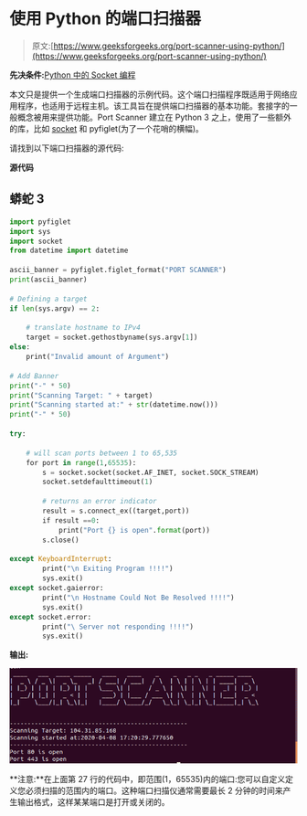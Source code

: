 # 使用 Python 的端口扫描器

> 原文:[https://www.geeksforgeeks.org/port-scanner-using-python/](https://www.geeksforgeeks.org/port-scanner-using-python/)

**先决条件:**[Python 中的 Socket 编程](http://geeksforgeeks.org/socket-programming-python/)

本文只是提供一个生成端口扫描器的示例代码。这个端口扫描程序既适用于网络应用程序，也适用于远程主机。该工具旨在提供端口扫描器的基本功能。套接字的一般概念被用来提供功能。Port Scanner 建立在 Python 3 之上，使用了一些额外的库，比如 [socket](http://geeksforgeeks.org/socket-programming-python/) 和 pyfiglet(为了一个花哨的横幅)。

请找到以下端口扫描器的源代码:

**源代码**

## 蟒蛇 3

```py
import pyfiglet
import sys
import socket
from datetime import datetime

ascii_banner = pyfiglet.figlet_format("PORT SCANNER")
print(ascii_banner)

# Defining a target
if len(sys.argv) == 2:

    # translate hostname to IPv4
    target = socket.gethostbyname(sys.argv[1])
else:
    print("Invalid amount of Argument")

# Add Banner
print("-" * 50)
print("Scanning Target: " + target)
print("Scanning started at:" + str(datetime.now()))
print("-" * 50)

try:

    # will scan ports between 1 to 65,535
    for port in range(1,65535):
        s = socket.socket(socket.AF_INET, socket.SOCK_STREAM)
        socket.setdefaulttimeout(1)

        # returns an error indicator
        result = s.connect_ex((target,port))
        if result ==0:
            print("Port {} is open".format(port))
        s.close()

except KeyboardInterrupt:
        print("\n Exiting Program !!!!")
        sys.exit()
except socket.gaierror:
        print("\n Hostname Could Not Be Resolved !!!!")
        sys.exit()
except socket.error:
        print("\ Server not responding !!!!")
        sys.exit()
```

**输出:**

![python-port-scanner](img/309351f72a719d2856b0a0f8c7fbd8e6.png)

**注意:**在上面第 27 行的代码中，即范围(1，65535)内的端口:您可以自定义定义您必须扫描的范围内的端口。这种端口扫描仪通常需要最长 2 分钟的时间来产生输出格式，这样某某端口是打开或关闭的。